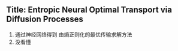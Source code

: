 ## Title: Entropic Neural Optimal Transport via Diffusion Processes
1. 通过神经网络得到 由熵正则化的最优传输求解方法
2. 没看懂
